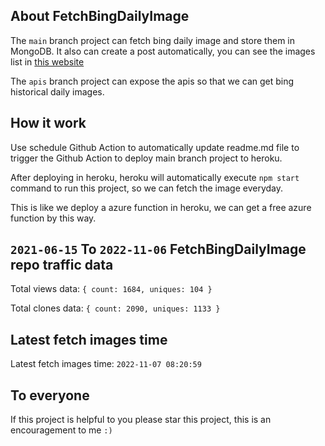 ## About FetchBingDailyImage

The `main` branch project can fetch bing daily image and store them in MongoDB.
It also can create a post automatically, you can see the images list in [this website](https://oursalbum.netlify.app)

The `apis` branch project can expose the apis so that we can get bing historical daily images.

## How it work

Use schedule Github Action to automatically update readme.md file to trigger the Github Action to deploy main branch project to heroku.

After deploying in heroku, heroku will automatically execute `npm start` command to run this project, so we can fetch the image everyday.

This is like we deploy a azure function in heroku, we can get a free azure function by this way.

## `2021-06-15` To `2022-11-06` FetchBingDailyImage repo traffic data

Total views data: `{ count: 1684, uniques: 104 }`

Total clones data: `{ count: 2090, uniques: 1133 }`

## Latest fetch images time

Latest fetch images time: `2022-11-07 08:20:59`

## To everyone

If this project is helpful to you please star this project, this is an encouragement to me `:)`



